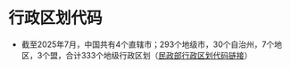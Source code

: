 # 行政区划代码
+ 截至2025年7月，中国共有4个直辖市；293个地级市，30个自治州，7个地区，3个盟，合计333个地级行政区划（[民政部行政区划代码链接](https://www.mca.gov.cn/n156/n186/index.html)）
